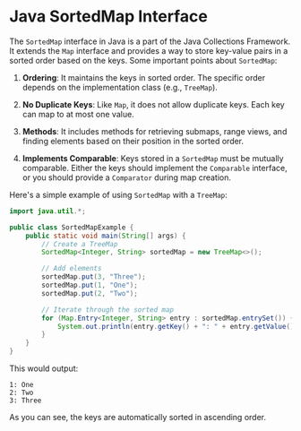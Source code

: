# Java SortedMap Interface

The `SortedMap` interface in Java is a part of the Java Collections Framework. It extends the `Map` interface and provides a way to store key-value pairs in a sorted order based on the keys. Some important points about `SortedMap`:

1. **Ordering**: It maintains the keys in sorted order. The specific order depends on the implementation class (e.g., `TreeMap`).

2. **No Duplicate Keys**: Like `Map`, it does not allow duplicate keys. Each key can map to at most one value.

3. **Methods**: It includes methods for retrieving submaps, range views, and finding elements based on their position in the sorted order.

4. **Implements Comparable**: Keys stored in a `SortedMap` must be mutually comparable. Either the keys should implement the `Comparable` interface, or you should provide a `Comparator` during map creation.

Here's a simple example of using `SortedMap` with a `TreeMap`:

```java
import java.util.*;

public class SortedMapExample {
    public static void main(String[] args) {
        // Create a TreeMap
        SortedMap<Integer, String> sortedMap = new TreeMap<>();

        // Add elements
        sortedMap.put(3, "Three");
        sortedMap.put(1, "One");
        sortedMap.put(2, "Two");

        // Iterate through the sorted map
        for (Map.Entry<Integer, String> entry : sortedMap.entrySet()) {
            System.out.println(entry.getKey() + ": " + entry.getValue());
        }
    }
}
```

This would output:

```
1: One
2: Two
3: Three
```

As you can see, the keys are automatically sorted in ascending order.
